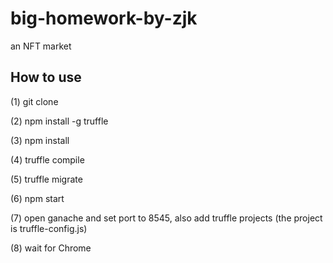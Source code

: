 # big-homework-by-zjk
an NFT market

## How to use

(1) git clone

(2) npm install -g truffle

(3) npm install

(4) truffle compile

(5) truffle migrate

(6) npm start

(7) open ganache and set port to 8545, also add truffle projects (the project is truffle-config.js)

(8) wait for Chrome



